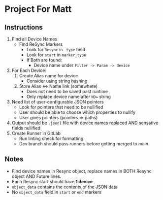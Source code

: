 # Project For Matt

## Instructions

1. Find all Device Names
    - Find ReSync Markers
      - Look for `Resync` in `_type` field
      - Look for `start` in `marker_type`
      - If Both are found:
        - Device name under `Filter -> Param -> device`
2. For Each Device:
   1. Create Alias name for device
      - Consider using string hashing
   2. Store Alias <-> Name link (somewhere)
      - Does not need to be saved past runtime
      - Only replace device name after `ND=` string
3. Need list of user-configurable JSON pointers
   - Look for pointers that need to be nullified
   - User should be able to choose which properties to nullify
   - User gives pointers (pointers => paths)
4. Output should be `.jsonl` file with device names replaced AND sensative fields nullified
5. Create Runner in GitLab
   - Run linting check for formatting
   - Dev branch should pass runners before getting merged to main
     
## Notes

- Find device names in Resync object, replace names in BOTH Resync object AND Future lines.
- Each Resync start should have **1 device**
- `object_data` contains the contents of the JSON data
- No `object_data` field in `start` or `end` markers

